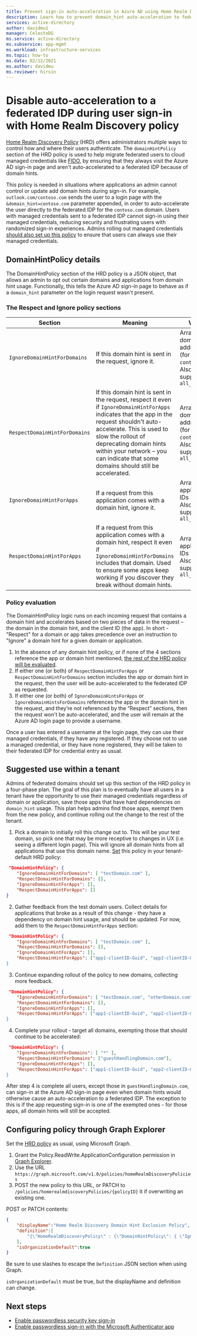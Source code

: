 ```yaml
---
title: Prevent sign-in auto-acceleration in Azure AD using Home Realm Discovery policy
description: Learn how to prevent domain_hint auto-acceleration to federated IDPs.
services: active-directory
author: davidmu1
manager: CelesteDG
ms.service: active-directory
ms.subservice: app-mgmt
ms.workload: infrastructure-services
ms.topic: how-to
ms.date: 02/12/2021
ms.author: davidmu
ms.reviewer: hirsin
---
```


# Disable auto-acceleration to a federated IDP during user sign-in with Home Realm Discovery policy

[Home Realm Discovery Policy](/graph/api/resources/homeRealmDiscoveryPolicy) (HRD) offers administrators multiple ways to control how and where their users authenticate. The `domainHintPolicy` section of the HRD policy is used to help migrate federated users to cloud managed credentials like [FIDO](../authentication/howto-authentication-passwordless-security-key.md), by ensuring that they always visit the Azure AD sign-in page and aren't auto-accelerated to a federated IDP because of domain hints.

This policy is needed in situations where applications an admin cannot control or update add domain hints during sign-in.  For example, `outlook.com/contoso.com` sends the user to a login page with the `&domain_hint=contoso.com` parameter appended, in order to auto-accelerate the user directly to the federated IDP for the `contoso.com` domain. Users with managed credentials sent to a federated IDP cannot sign-in using their managed credentials, reducing security and frustrating users with randomized sign-in experiences. Admins rolling out managed credentials [should also set up this policy](#suggested-use-within-a-tenant) to ensure that users can always use their managed credentials.

## DomainHintPolicy details

The DomainHintPolicy section of the HRD policy is a JSON object, that allows an admin to opt out certain domains and applications from domain hint usage.  Functionally, this tells the Azure AD sign-in page to behave as if a `domain_hint` parameter on the login request wasn't present.

### The Respect and Ignore policy sections

|Section | Meaning | Values |
|--------|---------|--------|
|`IgnoreDomainHintForDomains` |If this domain hint is sent in the request, ignore it. |Array of domain addresses (for example `contoso.com`). Also supports `all_domains`|
|`RespectDomainHintForDomains`| If this domain hint is sent in the request, respect it even if `IgnoreDomainHintForApps` indicates that the app in the request shouldn't auto-accelerate. This is used to slow the rollout of deprecating domain hints within your network – you can indicate that some domains should still be accelerated. | Array of domain addresses (for example `contoso.com`). Also supports `all_domains`|
|`IgnoreDomainHintForApps`| If a request from this application comes with a domain hint, ignore it. | Array of application IDs (GUIDs). Also supports `all_apps`|
|`RespectDomainHintForApps` |If a request from this application comes with a domain hint, respect it even if `IgnoreDomainHintForDomains` includes that domain. Used to ensure some apps keep working if you discover they break without domain hints. | Array of application IDs (GUIDs). Also supports `all_apps`|

### Policy evaluation

The DomainHintPolicy logic runs on each incoming request that contains a domain hint and accelerates based on two pieces of data in the request – the domain in the domain hint, and the client ID (the app). In short - "Respect" for a domain or app takes precedence over an instruction to "Ignore" a domain hint for a given domain or application.

1. In the absence of any domain hint policy, or if none of the 4 sections reference the app or domain hint mentioned, [the rest of the HRD policy will be evaluated](configure-authentication-for-federated-users-portal.md#priority-and-evaluation-of-hrd-policies).
1. If either one (or both) of `RespectDomainHintForApps` or `RespectDomainHintForDomains` section includes the app or domain hint in the request, then the user will be auto-accelerated to the federated IDP as requested.
1. If either one (or both) of `IgnoreDomainHintsForApps` or `IgnoreDomainHintsForDomains` references the app or the domain hint in the request, and they’re not referenced by the “Respect” sections, then the request won't be auto-accelerated, and the user will remain at the Azure AD login page to provide a username.

Once a user has entered a username at the login page, they can use their managed credentials, if they have any registered.  If they choose not to use a managed credential, or they have none registered, they will be taken to their federated IDP for credential entry as usual.

## Suggested use within a tenant

Admins of federated domains should set up this section of the HRD policy in a four-phase plan. The goal of this plan is to eventually have all users in a tenant have the opportunity to use their managed credentials regardless of domain or application, save those apps that have hard dependencies on `domain_hint` usage.  This plan helps admins find those apps, exempt them from the new policy, and continue rolling out the change to the rest of the tenant.

1. Pick a domain to initially roll this change out to.  This will be your test domain, so pick one that may be more receptive to changes in UX (i.e. seeing a different login page).  This will ignore all domain hints from all applications that use this domain name. [Set](#configuring-policy-through-graph-explorer) this policy in your tenant-default HRD policy:

```json
 "DomainHintPolicy": { 
    "IgnoreDomainHintForDomains": [ "testDomain.com" ], 
    "RespectDomainHintForDomains": [], 
    "IgnoreDomainHintForApps": [], 
    "RespectDomainHintForApps": [] 
} 
```

2. Gather feedback from the test domain users. Collect details for applications that broke as a result of this change - they have a dependency on domain hint usage, and should be updated. For now, add them to the `RespectDomainHintForApps` section:

```json
 "DomainHintPolicy": { 
    "IgnoreDomainHintForDomains": [ "testDomain.com" ], 
    "RespectDomainHintForDomains": [], 
    "IgnoreDomainHintForApps": [], 
    "RespectDomainHintForApps": ["app1-clientID-Guid", "app2-clientID-Guid] 
} 
```

3. Continue expanding rollout of the policy to new domains, collecting more feedback.

```json
 "DomainHintPolicy": { 
    "IgnoreDomainHintForDomains": [ "testDomain.com", "otherDomain.com", "anotherDomain.com"], 
    "RespectDomainHintForDomains": [], 
    "IgnoreDomainHintForApps": [], 
    "RespectDomainHintForApps": ["app1-clientID-Guid", "app2-clientID-Guid] 
} 
```

4. Complete your rollout - target all domains, exempting those that should continue to be accelerated:

```json
 "DomainHintPolicy": { 
    "IgnoreDomainHintForDomains": [ "*" ], 
    "RespectDomainHintForDomains": ["guestHandlingDomain.com"], 
    "IgnoreDomainHintForApps": [], 
    "RespectDomainHintForApps": ["app1-clientID-Guid", "app2-clientID-Guid] 
} 
```

After step 4 is complete all users, except those in `guestHandlingDomain.com`, can sign-in at the Azure AD sign-in page even when domain hints would otherwise cause an auto-acceleration to a federated IDP.  The exception to this is if the app requesting sign-in is one of the exempted ones - for those apps, all domain hints will still be accepted.

## Configuring policy through Graph Explorer

Set the [HRD policy](/graph/api/resources/homeRealmDiscoveryPolicy) as usual, using Microsoft Graph.  

1. Grant the Policy.ReadWrite.ApplicationConfiguration permission in [Graph Explorer](https://developer.microsoft.com/graph/graph-explorer).  
1. Use the URL `https://graph.microsoft.com/v1.0/policies/homeRealmDiscoveryPolicies`
1. POST the new policy to this URL, or PATCH to `/policies/homerealmdiscoveryPolicies/{policyID}` it if overwriting an existing one.

POST or PATCH contents:

```json
{
    "displayName":"Home Realm Discovery Domain Hint Exclusion Policy",
    "definition":[
        "{\"HomeRealmDiscoveryPolicy\" : {\"DomainHintPolicy\": { \"IgnoreDomainHintForDomains\": [ \"Contoso.com\" ], \"RespectDomainHintForDomains\": [], \"IgnoreDomainHintForApps\": [\"sample-guid-483c-9dea-7de4b5d0a54a\"], \"RespectDomainHintForApps\": [] } } }"
    ],
    "isOrganizationDefault":true
}
```

Be sure to use slashes to escape the `Definition` JSON section when using Graph.  

`isOrganizationDefault` must be true, but the displayName and definition can change.

## Next steps

* [Enable passwordless security key sign-in](../authentication/howto-authentication-passwordless-security-key.md)
* [Enable passwordless sign-in with the Microsoft Authenticator app](../authentication/howto-authentication-passwordless-phone.md)
